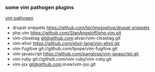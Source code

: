 ### some vim pathogen plugins

[vim pathogen](https://github.com/tpope/vim-pathogen)

- drupal-snippets https://github.com/technosophos/drupal-snippets
- php.vim https://github.com/StanAngeloff/php.vim.git
- vim-closetag git@github.com:alvan/vim-closetag.git
- vim-elixir https://github.com/elixir-lang/vim-elixir.git
- vim-fugitive git://github.com/tpope/vim-fugitive.git
- vim-javascript https://github.com/pangloss/vim-javascript.git
- vim-ruby git://github.com/vim-ruby/vim-ruby.git
- vim-jsx git@github.com:mxw/vim-jsx.git
